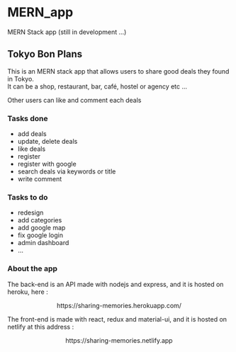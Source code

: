 # MERN_app
MERN Stack app (still in development ...)

<h2>Tokyo Bon Plans</h2>
<p align="left">
  This is an MERN stack app that allows users to share good deals they found in Tokyo.<br>
  It can be a shop, restaurant, bar, café, hostel or agency etc ... <br>
  
  Other users can like and comment each deals <br>
</p>  
<h3>Tasks done</h3>
<p align="left">
   <ul>
     <li>add deals</li>
     <li>update, delete deals</li>
     <li>like deals</li>
     <li>register</li>
     <li>register with google</li>
     <li>search deals via keywords or title</li>
     <li>write comment</li>
   </ul>
</p>
<h3>Tasks to do</h3>
<p align="left">
   <ul>
     <li>redesign</li>
     <li>add categories</li>
     <li>add google map</li>
     <li>fix google login</li>
     <li>admin dashboard</li>
     <li>...</li>
   </ul>
</p>
<h3>About the app</h3>
<p align="left">
  The back-end is an API made with nodejs and express, and it is hosted on heroku, here :
</p>
  <p align="center">https://sharing-memories.herokuapp.com/<p>
<p>
  The front-end is made with react, redux and material-ui, and it is hosted on netlify at this address :
</p>
  <p align="center">https://sharing-memories.netlify.app</p>
</p>
